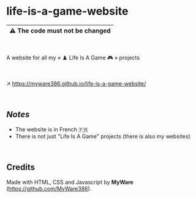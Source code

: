 # life-is-a-game-website

|:warning: The code must not be changed
|--------

<br>

A website for all my « ♟️ Life Is A Game 🎮 » projects

<br>

↗️ https://myware386.github.io/life-is-a-game-website/

<br>

_Notes_
-----------------

- The website is in French 🇫🇷
- There is not just "Life Is A Game" projects (there is also my websites)

<br>

Credits
-----------------

Made with HTML, CSS and Javascript by **MyWare** (https://github.com/MyWare386).
